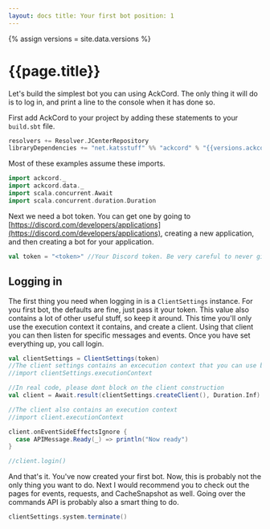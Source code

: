 ```yaml
---
layout: docs title: Your first bot position: 1
---
```


{% assign versions = site.data.versions %}

# {{page.title}}

Let's build the simplest bot you can using AckCord. The only thing it will do is to log in, and print a line to the
console when it has done so.

First add AckCord to your project by adding these statements to your `build.sbt` file.

```scala
resolvers += Resolver.JCenterRepository
libraryDependencies += "net.katsstuff" %% "ackcord" % "{{versions.ackcord}}"
```

Most of these examples assume these imports.

```scala mdoc:silent
import ackcord._
import ackcord.data._
import scala.concurrent.Await
import scala.concurrent.duration.Duration
```

Next we need a bot token. You can get one by going to
[https://discord.com/developers/applications](https://discord.com/developers/applications), creating a new application,
and then creating a bot for your application.

```scala mdoc:silent
val token = "<token>" //Your Discord token. Be very careful to never give this to anyone else
```

## Logging in

The first thing you need when logging in is a `ClientSettings` instance. For you first bot, the defaults are fine, just
pass it your token. This value also contains a lot of other useful stuff, so keep it around. This time you'll only use
the execution context it contains, and create a client. Using that client you can then listen for specific messages and
events. Once you have set everything up, you call login.

```scala mdoc:silent
val clientSettings = ClientSettings(token)
//The client settings contains an excecution context that you can use before you have access to the client
//import clientSettings.executionContext 

//In real code, please dont block on the client construction
val client = Await.result(clientSettings.createClient(), Duration.Inf)

//The client also contains an execution context
//import client.executionContext 

client.onEventSideEffectsIgnore {
  case APIMessage.Ready(_) => println("Now ready")
}

//client.login()
```

And that's it. You've now created your first bot. Now, this is probably not the only thing you want to do. Next I would
recommend you to check out the pages for events, requests, and CacheSnapshot as well. Going over the commands API is
probably also a smart thing to do.

```scala mdoc:invisible
clientSettings.system.terminate()
```